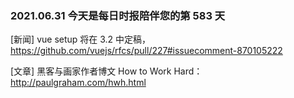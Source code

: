 ### 2021.06.31 今天是每日时报陪伴您的第 583 天

[新闻] vue setup 将在 3.2 中定稿，<https://github.com/vuejs/rfcs/pull/227#issuecomment-870105222>

[文章] 黑客与画家作者博文 How to Work Hard：<http://paulgraham.com/hwh.html>
